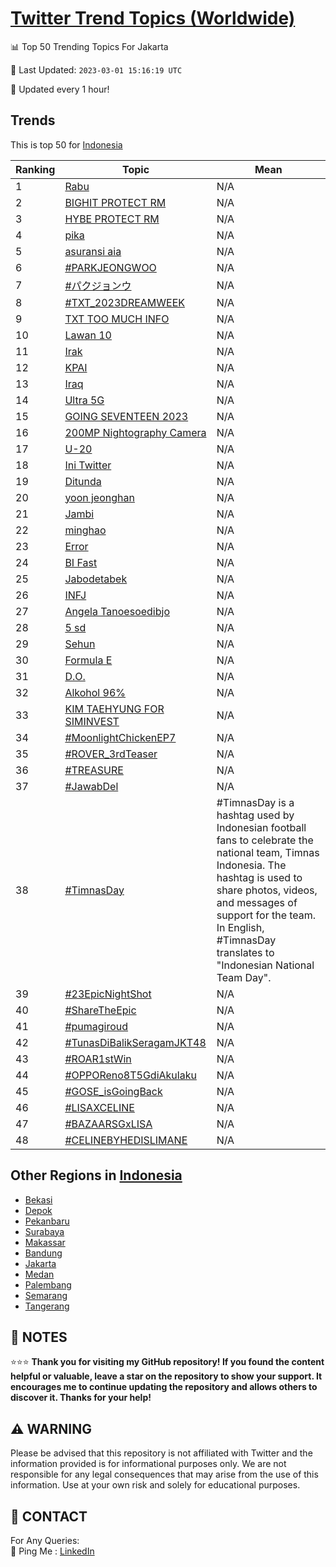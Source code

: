 [Twitter Trend Topics (Worldwide)](https://github.com/ErcinDedeoglu/Twitter-Trend-Topics)
==========


📊 Top 50 Trending Topics For Jakarta

📆 Last Updated: `2023-03-01 15:16:19 UTC`

🔧 Updated every 1 hour!


## Trends

This is top 50 for [Indonesia](</Indonesia>)

| Ranking | Topic | Mean |
| ------- | ------------ | ------------ |
| 1 | [Rabu](http://twitter.com/search?q=Rabu) | N/A |
| 2 | [BIGHIT PROTECT RM](http://twitter.com/search?q=BIGHIT+PROTECT+RM) | N/A |
| 3 | [HYBE PROTECT RM](http://twitter.com/search?q=HYBE+PROTECT+RM) | N/A |
| 4 | [pika](http://twitter.com/search?q=pika) | N/A |
| 5 | [asuransi aia](http://twitter.com/search?q=asuransi+aia) | N/A |
| 6 | [#PARKJEONGWOO](http://twitter.com/search?q=%23PARKJEONGWOO) | N/A |
| 7 | [#パクジョンウ](http://twitter.com/search?q=%23%e3%83%91%e3%82%af%e3%82%b8%e3%83%a7%e3%83%b3%e3%82%a6) | N/A |
| 8 | [#TXT_2023DREAMWEEK](http://twitter.com/search?q=%23TXT_2023DREAMWEEK) | N/A |
| 9 | [TXT TOO MUCH INFO](http://twitter.com/search?q=TXT+TOO+MUCH+INFO) | N/A |
| 10 | [Lawan 10](http://twitter.com/search?q=Lawan+10) | N/A |
| 11 | [Irak](http://twitter.com/search?q=Irak) | N/A |
| 12 | [KPAI](http://twitter.com/search?q=KPAI) | N/A |
| 13 | [Iraq](http://twitter.com/search?q=Iraq) | N/A |
| 14 | [Ultra 5G](http://twitter.com/search?q=Ultra+5G) | N/A |
| 15 | [GOING SEVENTEEN 2023](http://twitter.com/search?q=GOING+SEVENTEEN+2023) | N/A |
| 16 | [200MP Nightography Camera](http://twitter.com/search?q=200MP+Nightography+Camera) | N/A |
| 17 | [U-20](http://twitter.com/search?q=U-20) | N/A |
| 18 | [Ini Twitter](http://twitter.com/search?q=Ini+Twitter) | N/A |
| 19 | [Ditunda](http://twitter.com/search?q=Ditunda) | N/A |
| 20 | [yoon jeonghan](http://twitter.com/search?q=yoon+jeonghan) | N/A |
| 21 | [Jambi](http://twitter.com/search?q=Jambi) | N/A |
| 22 | [minghao](http://twitter.com/search?q=minghao) | N/A |
| 23 | [Error](http://twitter.com/search?q=Error) | N/A |
| 24 | [BI Fast](http://twitter.com/search?q=BI+Fast) | N/A |
| 25 | [Jabodetabek](http://twitter.com/search?q=Jabodetabek) | N/A |
| 26 | [INFJ](http://twitter.com/search?q=INFJ) | N/A |
| 27 | [Angela Tanoesoedibjo](http://twitter.com/search?q=Angela+Tanoesoedibjo) | N/A |
| 28 | [5 sd](http://twitter.com/search?q=5+sd) | N/A |
| 29 | [Sehun](http://twitter.com/search?q=Sehun) | N/A |
| 30 | [Formula E](http://twitter.com/search?q=Formula+E) | N/A |
| 31 | [D.O.](http://twitter.com/search?q=D.O.) | N/A |
| 32 | [Alkohol 96%](http://twitter.com/search?q=Alkohol+96%25) | N/A |
| 33 | [KIM TAEHYUNG FOR SIMINVEST](http://twitter.com/search?q=KIM+TAEHYUNG+FOR+SIMINVEST) | N/A |
| 34 | [#MoonlightChickenEP7](http://twitter.com/search?q=%23MoonlightChickenEP7) | N/A |
| 35 | [#ROVER_3rdTeaser](http://twitter.com/search?q=%23ROVER_3rdTeaser) | N/A |
| 36 | [#TREASURE](http://twitter.com/search?q=%23TREASURE) | N/A |
| 37 | [#JawabDel](http://twitter.com/search?q=%23JawabDel) | N/A |
| 38 | [#TimnasDay](http://twitter.com/search?q=%23TimnasDay) | #TimnasDay is a hashtag used by Indonesian football fans to celebrate the national team, Timnas Indonesia. The hashtag is used to share photos, videos, and messages of support for the team. In English, #TimnasDay translates to "Indonesian National Team Day". |
| 39 | [#23EpicNightShot](http://twitter.com/search?q=%2323EpicNightShot) | N/A |
| 40 | [#ShareTheEpic](http://twitter.com/search?q=%23ShareTheEpic) | N/A |
| 41 | [#pumagiroud](http://twitter.com/search?q=%23pumagiroud) | N/A |
| 42 | [#TunasDiBalikSeragamJKT48](http://twitter.com/search?q=%23TunasDiBalikSeragamJKT48) | N/A |
| 43 | [#ROAR1stWin](http://twitter.com/search?q=%23ROAR1stWin) | N/A |
| 44 | [#OPPOReno8T5GdiAkulaku](http://twitter.com/search?q=%23OPPOReno8T5GdiAkulaku) | N/A |
| 45 | [#GOSE_isGoingBack](http://twitter.com/search?q=%23GOSE_isGoingBack) | N/A |
| 46 | [#LISAXCELINE](http://twitter.com/search?q=%23LISAXCELINE) | N/A |
| 47 | [#BAZAARSGxLISA](http://twitter.com/search?q=%23BAZAARSGxLISA) | N/A |
| 48 | [#CELINEBYHEDISLIMANE](http://twitter.com/search?q=%23CELINEBYHEDISLIMANE) | N/A |



## Other Regions in [Indonesia](</Indonesia>)

* [Bekasi](</Indonesia/Bekasi.md>)
* [Depok](</Indonesia/Depok.md>)
* [Pekanbaru](</Indonesia/Pekanbaru.md>)
* [Surabaya](</Indonesia/Surabaya.md>)
* [Makassar](</Indonesia/Makassar.md>)
* [Bandung](</Indonesia/Bandung.md>)
* [Jakarta](</Indonesia/Jakarta.md>)
* [Medan](</Indonesia/Medan.md>)
* [Palembang](</Indonesia/Palembang.md>)
* [Semarang](</Indonesia/Semarang.md>)
* [Tangerang](</Indonesia/Tangerang.md>)



## 📝 NOTES

⭐⭐⭐ **Thank you for visiting my GitHub repository! If you found the content helpful or valuable, leave a star on the repository to show your support. It encourages me to continue updating the repository and allows others to discover it. Thanks for your help!**


## ⚠️ WARNING

Please be advised that this repository is not affiliated with Twitter and the information provided is for informational purposes only. We are not responsible for any legal consequences that may arise from the use of this information. Use at your own risk and solely for educational purposes.


## 📨 CONTACT

 For Any Queries:  
            🏓 Ping Me : [LinkedIn](https://www.linkedin.com/in/ercindedeoglu/)
